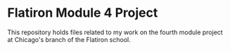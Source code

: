# Flatiron Module 4 Project
This repository holds files related to my work on the fourth module project at Chicago's branch of the
Flatiron school.
